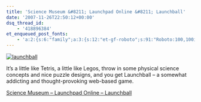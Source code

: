 ```yaml
---
title: 'Science Museum &#8211; Launchpad Online &#8211; Launchball'
date: '2007-11-26T22:50:12+00:00'
dsq_thread_id:
    - '418896384'
et_enqueued_post_fonts:
    - 'a:2:{s:6:"family";a:3:{s:12:"et-gf-roboto";s:91:"Roboto:100,100italic,300,300italic,regular,italic,500,500italic,700,700italic,900,900italic";s:22:"et-gf-roboto-condensed";s:59:"Roboto+Condensed:300,300italic,regular,italic,700,700italic";s:17:"et-gf-roboto-slab";s:51:"Roboto+Slab:100,200,300,regular,500,600,700,800,900";}s:6:"subset";a:7:{i:0;s:9:"latin-ext";i:1;s:5:"greek";i:2;s:9:"greek-ext";i:3;s:10:"vietnamese";i:4;s:8:"cyrillic";i:5;s:5:"latin";i:6;s:12:"cyrillic-ext";}}'
---
```


[![launchball](http://www.bruceabernethy.com/wp-content/uploads/WindowsLiveWriter/ScienceMuseumLaunchpadOnlineLaunchball_5EC5/launchball_thumb.png)](http://www.bruceabernethy.com/wp-content/uploads/WindowsLiveWriter/ScienceMuseumLaunchpadOnlineLaunchball_5EC5/launchball.png)

It’s a little like Tetris, a little like Legos, throw in some physical science concepts and nice puzzle designs, and you get Launchball – a somewhat addicting and thought-provoking web-based game.

[Science Museum – Launchpad Online – Launchball](http://www.sciencemuseum.org.uk/launchpad/launchball/)
